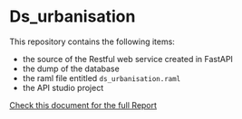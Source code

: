 # Ds_urbanisation

This repository contains the following items:
- the source of the Restful web service created in FastAPI 
- the dump of the database
- the raml file entitled `ds_urbanisation.raml`
- the API studio project 


[Check this document for the full Report](https://docs.google.com/document/d/1lWSe7TjDnSXAEbEfDnUCr33kxPn0mShCe4m2kosJD9A/edit?usp=sharing)
